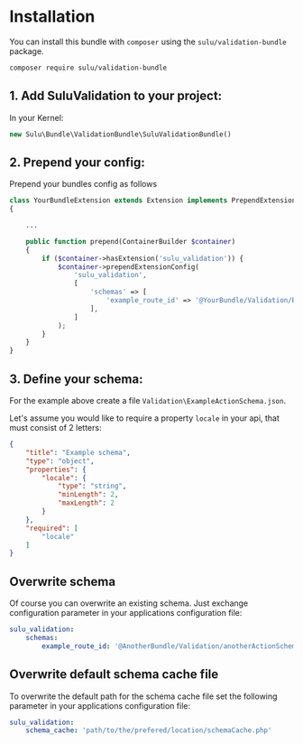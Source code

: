# Installation

You can install this bundle with `composer` using the `sulu/validation-bundle` package.

```bash
composer require sulu/validation-bundle
```

## 1. Add SuluValidation to your project:

In your Kernel:

```php
new Sulu\Bundle\ValidationBundle\SuluValidationBundle()
```

## 2. Prepend your config:

Prepend your bundles config as follows

```php
class YourBundleExtension extends Extension implements PrependExtensionInterface
{

    ...

    public function prepend(ContainerBuilder $container)
    {
        if ($container->hasExtension('sulu_validation')) {
            $container->prependExtensionConfig(
                'sulu_validation',
                [
                    'schemas' => [
                        'example_route_id' => '@YourBundle/Validation/ExampleActionSchema.json',
                    ],
                ]
            );
        }
    }
}
```

## 3. Define your schema:

For the example above create a file `Validation\ExampleActionSchema.json`.

Let's assume you would like to require a property `locale` in your api,
that must consist of 2 letters:

```json
{
    "title": "Example schema",
    "type": "object",
    "properties": {
        "locale": {
            "type": "string",
            "minLength": 2,
            "maxLength": 2
        }
    },
    "required": [
        "locale"
    ]
}
```

## Overwrite schema

Of course you can overwrite an existing schema. Just exchange
configuration parameter in your applications configuration file:

```yml
sulu_validation:
    schemas:
        example_route_id: '@AnotherBundle/Validation/anotherActionSchema.json'
```

## Overwrite default schema cache file

To overwrite the default path for the schema cache file set the following parameter in your applications configuration 
file:

```yml
sulu_validation:
    schema_cache: 'path/to/the/prefered/location/schemaCache.php'
```
